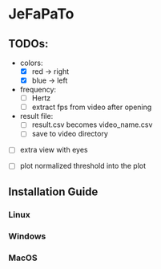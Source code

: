 # JeFaPaTo

## TODOs:

- colors:
  - [X] red  -> right
  - [X] blue -> left

- frequency:
  - [ ] Hertz
  - [ ] extract fps from video after opening

- result file:
  - [ ] result.csv becomes video_name.csv
  - [ ] save to video directory

- [ ] extra view with eyes

- [ ] plot normalized threshold into the plot

## Installation Guide

### Linux

### Windows

### MacOS